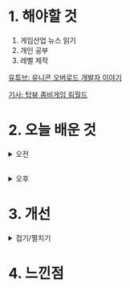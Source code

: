 
# 1. 해야할 것

1. 게임산업 뉴스 읽기 
2. 개인 공부  
3. 레벨 제작

[유튜브: 유니콘 오버로드 개발자 이야기](https://www.youtube.com/watch?v=NVSQqVL3Kq0)

[기사: 탑뷰 좀비게임 림월드](https://www.gamemeca.com/view.php?gid=1747672)


# 2. 오늘 배운 것

<details>
<summary>오전</summary>

4월 12일 금요일 오늘의 게임 뉴스

■ 에픽 무료 게임
고스트러너 (슈팅, 액션)
https://store.epicgames.com/ko/p/ghostrunner

■ 별이되어라2, 출시 열흘 만에 구글 매출 6위 기록
'별이되어라2: 베다의 기사들'이 출시 열흘 만에 구글플레이 매출 6위에 올랐습니다. 플린트가 개발하고 하이브IM에서 서비스하는 '별이되어라2: 베다의 기사들'은 차별화된 아트워크와 액션에 집중한 전투, 몰입감 있는 스토리를 내세운 PC-모바일 크로스플랫폼 morpg입니다.

■ FC 온라인, 고등학교 대항전 'FC 하이스쿨' 개최
넥슨(공동 대표 강대현∙김정욱)은 EA 코리아 스튜디오에서 개발하고 자사가 서비스하는 정통 온라인 축구게임 'EA SPORTS FC Online(이하 'FC 온라인')'의 고등학교 대항전 'FC 하이스쿨'을 오는 5월 14일 개최합니다. 'FC 하이스쿨'은 같은 고등학교 소속 3인으로 이뤄진 학교 대표팀을 구성해 'FC 온라인' 대결을 펼치는 학교 대항전으로, 지난 2019년 '고등피파' 대회 이후 약 5년 만에 더욱 큰 규모로 열립니다.

■ 한국 게임 최초! 데이브 더 다이버, 'BAFTA' 수상 
넥슨의 '데이브 더 다이버'가 BAFTA(영국 아카데미 영화 텔레비전 예술) 게임상에서 게임 디자인 부문을 수상했습니다. BAFTA 게임상 2024에서는 2022년 12월 10일부터 2023년 11월 24일까지 출시된 게임 257개를 검토한 뒤 12월 15일 각 부문의 후보작을 공개했습니다.

■ 조성주, GSL 8회 우승 차지.. 대기록 달성
'Maru' 조성주가 '2024 GSL 시즌1'에서 우승하며 GSL 통산 8회 우승을 달성했습니다. SOOP은 11일(목) 서울 대치동 '아프리카 프릭업 스튜디오'에서 진행된 글로벌 스타크래프트 II 리그 '2024 GSL(Global Starcraft II League, 이하 GSL) 시즌1' 결승전에서 조성주(Maru)가 김준호(herO)를 꺾고 최종 우승을 차지했다고 밝혔습니다.

■ 인디크래프트, 일러스타 페스에 서브컬쳐 인디게임 특별존 운영
인디크래프트 운영사무국 관계자는 5월 4일~5일 양일간 진행하는 국내 최대 서브컬쳐 행사 '제4회 일러스타 페스'에 [인디크래프트 미니 특별존]을 통해 우수 개발사를 위한 전시 부스를 운영하기로 협의했다고 5일 밝혔습니다. 일러스타 페스는 작가들의 창작 서적, 팬시 굿즈 등을 만나볼 수 있는 크리에이터 마켓과 함께, 뮤지션들의 공연, 코스플레이까지 한곳에서 만끽할 수 있는 종합 서브컬쳐 이벤트로 행사로 이번 협업은 일러스타 페스의 강점인 서브컬쳐 산업을 더욱 돋보이게 하고, 중소 인디게임 산업 발전에 사회공헌 형태로 함께하고자 하는 의지가 돋보이는 형태라고 밝혔습니다.

■ 넷이즈, 오픈월드 서바이벌 신작 '원스휴먼' 사전예약 개시
넷이즈게임즈가 오픈월드 서바이벌 신작 <원스 휴먼(Once Human)>의 한국 출시 계획을 공식 발표했습니다. <원스 휴먼>은 종말 이후의 세계에서 다양한 동료와 협력하고, 괴이한 존재에 맞서 생존 미션을 수행해 나가는 게임입니다.

■ 팰월드, 신규 PvP 모드 '아레나' 예고 
팰월드의 얼리액세스 출시 이후 게임 업계에 그야말로 '열풍'을 불러왔던 개발사 포켓페어가 신규 게임 모드 티저를 공개하며 팰월드의 두 번째 전성기를 예고했습니다. 포켓페어는 11일, 인디 게임 개발사들이 모여  신작과 신규 업데이트 소식을 선보이는 행사인 '트리플 아이 게임 디지털 쇼케이스'를 통해 팰월드의 새로운 게임 모드인 '아레나'의 티저를 공개했습니다.

■ CFO 역량이 빛난 엔픽셀, 투자로 게임 부진 메꿨다
'그랑사가'의 엔픽셀(공동대표 배봉건, 정현호)이 2023년에도 적자를 이어갔습니다. 엔픽셀은 급감한 매출에 대비하기 위해 비용을 31.3% 줄였습니다. 2023년에 엔픽셀의 금융자산은 140억 원 감소하나, 금융수익이 500억 원으로 잡힙니다. 투자 활동으로 257% 수익을 거둔 것으로 추정할 수 있습니다. 게임사업 부진을 CFO가 투자활동으로 메꿨다는 평가입니다.

■ '기적의 검' 4399, 2023년 매출 46% 급감한 652억원
'기적의 검' 등을 서비스하는 4399코리아의 2023년 매출액이 652억 원으로 전년 대비 46.3% 급감했습니다. 4399코리아는 비용 중 상당 부분을 광고선전비로 사용하는데, 2023년 광고선전비에 쓴 금액이 212억 원으로 전년 대비 57.8% 감소했습니다.

■ SF 슈팅 액션 '메카 브레이크' CBT 참가자 모집
어메이징시선(Amazing Seasun)은 자사의 대전 액션게임 '메카 브레이크(Mecha BREAK)'의 베타테스트에 참여할 참가자를 모집중이라고 금일(11일) 밝혔습니다. 이번 테스트의 신규 플레이 모드인'매시마크'는 최대 60명의 이용자가 압도적으로 넓은 256제곱킬로미터의 전투 맵에서 수많은 자원을 쟁탈하기 위해 전투를 벌이고 최종 생존한 팀이 풍부한 전리품을 얻는 등 박진감 넘치는 전투 콘텐츠입니다.

■ [Ent+] 화려한 제작진의 신작 애니 '괴수 8호', 4월 13일 첫 방영
오는 4월 13일, 애니메이션 괴수 8호가 한일 동시 첫 방영됩니다. 애니플러스 채널을 통해 국내 방영될 괴수 8호는 동명의 만화를 기반으로 한 2024년 2분기 신작 애니메이션입니다.

■ 가디언테일즈 닌텐도 스위치 버전, 5월 9일 패키지판 발매
아크시스템웍스 아시아지점은 미국 게임 개발사 콩스튜디오(KONG STUDIOS, Inc.)의 Nintendo Switch 소프트 '가디언 테일즈 for NINTENDO SWITCH'의 한국어 패키지판이 오는 5월 9일 (목) 출시될 예정이라고 발표하며, 12일, 금부터 패키지판의 예약 판매가 시작된다고 밝혔습니다.

■ [Ent+] 시즌1 공개한 '폴아웃' TV 시리즈, 매체 평가는?
'폴아웃' 실사 드라마가 현지 시각으로 10일, 아마존 프라임 비디오로 시즌1 분량이 공개됐습니다. 베데스다의 동명의 게임을 원작으로 한 '폴아웃'은 드라마는 핵전쟁 이후 200년 뒤, 볼트33의 주민이자 황무지가 된 세계를 떠도는 주인공 '루시'를 중심으로 브라더후드 오브 스틸의 막시무스, 구울 쿠퍼 하워드의 시점에서 이야기를 다루고 있습니다.

■ 이제 안드로이드에서도 수박을 만들자
알라딘X는 11일 '수박게임(Suika Game)'의 안드로이드 버전을 출시했다고 밝혔습니다. 아기자기하고 캐주얼한 게임플레이에 귀여운 디자인에 힘입어 같은 해 12월에 닌텐도 스위치로 출시되자마자 곧바로 호평을 받았 으며, 11일 기준으로 총 740만 다운로드를 기록했습니다.

■ 볼텍스게이밍, 아키월드와 콜라보 이벤트 진행
게임 미디어 인벤(INVEN, 대표 서형준)은 자사의 웹3 계열사 '볼텍스게이밍(Vortex Gaming)'이 엑스엘게임즈의 '아키월드(ArcheWorld)'와 콜라보 이벤트를 진행한다고 11일 밝혔습니다. 유저들은 전체 미션 달성 시 볼텍스게이밍에서 사용가능한 콜라보용 아이템인 'BSLT 팬던트'를, 로그인 5회 미션 달성 시 '아키월드 야타 헤드셋'을 얻을 수 있으며, 매주 수요일 BSLT 펜던트를 소유한 유저 중 추첨을 통해 30명에게 1,000 BSLT를 제공합니다.  

■ 위메이드 vs 위정현 학회장, 민사소송 첫 변론 진행 
위메이드(대표 박관호)가 위정현 한국게임학회장을 상대로 제기한 손해배상 소송 첫 변론이 서울동부지법 제15민사부(부장판사 조용래)에서 11일 진행됐습니다. 지난해 위메이드는 위정현 학회장이 'P2E 입법로비' 의혹을 제기해 회사의 명예와 신용이 훼손됐다며 소송을 제기했습니다.

■ '아레스', 원스토어 사전예약 개시
카카오게임즈(대표 한상우)는 11일 크로스플랫폼 MMORPG '아레스 : 라이즈 오브 가디언즈(Ares : Rise Of Guardians, 이하 아레스)'의 원스토어 출시 일정을 공개했습니다. '아레스'는 24일에 원스토어에 정식 출시되며, 11일 11시부터 23일 24시까지 약 2주간 사전 예약 이벤트를 진행합니다.

■ 돌아온 전설 '슬레이 더 스파이어2', 2025년 얼리액세스
전 세계 수많은 유저들에게덱 빌딩의 묘미를 알려주며, 울고 웃게 한 덱 빌딩 로그라이크 '슬레이 더 스파이어'의 정식 후속작 '슬레이 더 스파이어2'가 11일 새벽 인디 게임 쇼케이스 '더 트리플I 이니셔티브(The Triple-i Initiative)'를 통해 최초로 공개됐습니다. '슬레이 더 스파이어'는 2인 개발사인 Mega Crit Games가 개발한 덱 빌딩 로그라이크 장르의 게임입니다.

■ 에이시티게임즈, 베트남 로열티 플랫폼 탭탭과 MOU 체결
에이시티게임즈(ACT GAMES, 대표 정세진)는 베트남 탭탭(TAPTAP, 대표 부 안 주이)과 베트남 모바일 게임 시장 선도를 위한 업무 협약(MOU)을 8일 체결했다고 밝혔습니다.

■ 붕괴: 스타레일, 부어치킨과 콜라보 진행
호요버스(HoYoverse)는 자사가 서비스하는 은하 판타지 RPG '붕괴: 스타레일'과 치킨&버거 브랜드 부어치킨이 콜라보레이션을 진행한다고 11일 밝혔습니다. 부어치킨 앱을 통해서 주문 시, 콜라보 메뉴 전용 4,000원 할인 쿠폰 횟수 제한없이 받을 수 있으며 추첨을 통해 랜덤 굿즈 증정 이벤트도 동시에 진행됩니다.
</details>

##

<details>
<summary>오후</summary>


</details>




# 3. 개선


<details>
<summary>접기/펼치기</summary>


</details>



# 4. 느낀점


